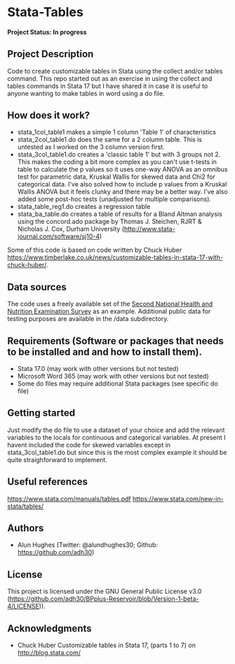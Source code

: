 # Stata-Tables
#### Project Status: In progress

## Project Description
Code to create customizable tables in Stata using the collect and/or tables command. This repo started out as an exercise in using the collect and tables commands in Stata 17 but I have shared it in case it is useful to anyone wanting to make tables in word using a do file.

## How does it work?
* stata_1col_table1 makes a simple 1 column 'Table 1' of characteristics
* stata_2col_table1.do does the same for a 2 column table. This is untested as I worked on the 3 column version first. 
* stata_3col_table1.do creates a 'classic table 1' but with 3 groups not 2. This makes the coding a bit more complex as you can't use t-tests in table to calculate the p values so it uses one-way ANOVA as an omnibus test for parametric data, Kruskal Wallis for skewed data and Chi2 for categorical data. I've also solved how to include p values from a Kruskal Wallis ANOVA but it feels clunky and there may be a better way. I've also added some post-hoc tests (unadjusted for multiple comparisons). 
* stata_table_reg1.do creates a regression table
* stata_ba_table.do creates a table of results for a Bland Altman analysis using the concord.ado package by Thomas J. Steichen, RJRT & Nicholas J. Cox, Durham University (http://www.stata-journal.com/software/sj10-4)

Some of this code is based on code written by Chuck Huber https://www.timberlake.co.uk/news/customizable-tables-in-stata-17-with-chuck-huber/. 

## Data sources
The code uses a freely available set of the [Second National Health and Nutrition Examination Survey](https://www.stata-press.com/data/r17/nhanes2l) as an example. 
Additional public data for testing purposes are available in the /data subdirectory.

## Requirements (Software or packages that needs to be installed and and how to install them).
* Stata 17.0 (may work with other versions but not tested)
* Microsoft Word 365 (may work with other versions but not tested)
* Some do files may require additional Stata packages (see specific do file)

## Getting started
Just modify the do file to use a dataset of your choice and add the relevant variables to the locals for continuous and categorical variables. 
At present I havent included the code for skewed variables except in stata_3col_table1.do but since this is the most complex example it should be quite straighforward to implement.  

## Useful references
https://www.stata.com/manuals/tables.pdf
https://www.stata.com/new-in-stata/tables/

## Authors
* Alun Hughes (Twitter: @alundhughes30; Github: https://github.com/adh30)

## License
This project is licensed under the GNU General Public License v3.0 (https://github.com/adh30/BPplus-Reservoir/blob/Version-1-beta-4/LICENSE)).

## Acknowledgments
* Chuck Huber Customizable tables in Stata 17, (parts 1 to 7) on http://blog.stata.com/
